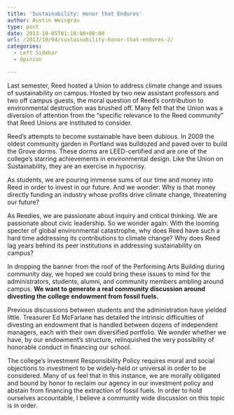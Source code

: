 ```yaml
---
title: 'Sustainability: Honor that Endures'
author: Austin Weisgrau
type: post
date: 2013-10-05T01:18:08+00:00
url: /2013/10/04/sustainability-honor-that-endures-2/
categories:
  - Left Sidebar
  - Opinion

---
```

Last semester, Reed hosted a Union to address climate change and issues of sustainability on campus. Hosted by two new assistant professors and two off campus guests, the moral question of Reed&#8217;s contribution to environmental destruction was brushed off. Many felt that the Union was a diversion of attention from the &#8220;specific relevance to the Reed community&#8221; that Reed Unions are instituted to consider.

Reed&#8217;s attempts to become sustainable have been dubious. In 2009 the oldest community garden in Portland was bulldozed and paved over to build the Grove dorms. These dorms are LEED-certified and are one of the college&#8217;s starring achievements in environmental design. Like the Union on Sustainability, they are an exercise in hypocrisy.

As students, we are pouring immense sums of our time and money into Reed in order to invest in our future. And we wonder: Why is that money directly funding an industry whose profits drive climate change, threatening our future?

As Reedies, we are passionate about inquiry and critical thinking. We are passionate about civic leadership. So we wonder again: With the looming specter of global environmental catastrophe, why does Reed have such a hard time addressing its contributions to climate change? Why does Reed lag years behind its peer institutions in addressing sustainability on campus?

In dropping the banner from the roof of the Performing Arts Building during community day, we hoped we could bring these issues to mind for the administrators, students, alumni, and community members ambling around campus. **We want to generate a real community discussion around divesting the college endowment from fossil fuels.**

Previous discussions between students and the administration have yielded little. Treasurer Ed McFarlane has detailed the intrinsic difficulties of divesting an endowment that is handled between dozens of independent managers, each with their own diversified portfolio. We wonder whether we have, by our endowment&#8217;s structure, relinquished the very possibility of honorable conduct in financing our school.

The college&#8217;s Investment Responsibility Policy requires moral and social objections to investment to be widely-held or universal in order to be considered. Many of us feel that in this instance, we are morally obligated and bound by honor to reclaim our agency in our investment policy and abstain from financing the extraction of fossil fuels. In order to hold ourselves accountable, I believe a community wide discussion on this topic is in order.